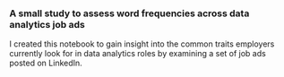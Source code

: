### A small study to assess word frequencies across data analytics job ads
I created this notebook to gain insight into the common traits employers currently look for in data analytics roles by examining a set of job ads posted on LinkedIn.
